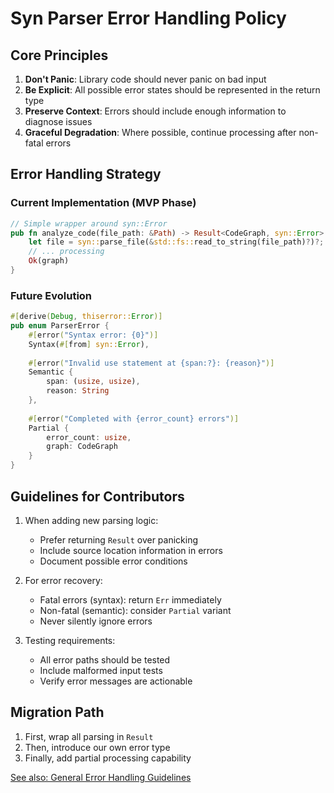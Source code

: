 # Syn Parser Error Handling Policy

## Core Principles

1. **Don't Panic**: Library code should never panic on bad input
2. **Be Explicit**: All possible error states should be represented in the return type
3. **Preserve Context**: Errors should include enough information to diagnose issues
4. **Graceful Degradation**: Where possible, continue processing after non-fatal errors

## Error Handling Strategy

### Current Implementation (MVP Phase)
```rust
// Simple wrapper around syn::Error
pub fn analyze_code(file_path: &Path) -> Result<CodeGraph, syn::Error> {
    let file = syn::parse_file(&std::fs::read_to_string(file_path)?)?;
    // ... processing
    Ok(graph)
}
```

### Future Evolution
```rust
#[derive(Debug, thiserror::Error)]
pub enum ParserError {
    #[error("Syntax error: {0}")]
    Syntax(#[from] syn::Error),
    
    #[error("Invalid use statement at {span:?}: {reason}")]
    Semantic {
        span: (usize, usize),
        reason: String  
    },
    
    #[error("Completed with {error_count} errors")]
    Partial {
        error_count: usize,
        graph: CodeGraph
    }
}
```

## Guidelines for Contributors

1. When adding new parsing logic:
   - Prefer returning `Result` over panicking
   - Include source location information in errors
   - Document possible error conditions

2. For error recovery:
   - Fatal errors (syntax): return `Err` immediately
   - Non-fatal (semantic): consider `Partial` variant
   - Never silently ignore errors

3. Testing requirements:
   - All error paths should be tested
   - Include malformed input tests
   - Verify error messages are actionable

## Migration Path

1. First, wrap all parsing in `Result`
2. Then, introduce our own error type
3. Finally, add partial processing capability

[See also: General Error Handling Guidelines](./error_handling_best_practices.md)
